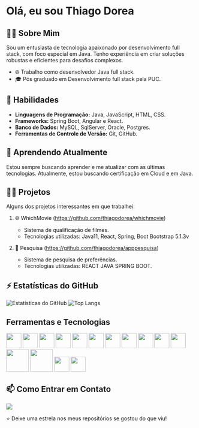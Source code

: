# Olá, eu sou Thiago Dorea


## 👨‍💻 Sobre Mim
Sou um entusiasta de tecnologia apaixonado por desenvolvimento full stack, com foco especial em Java. Tenho experiência em criar soluções robustas e eficientes para desafios complexos.

- 🌐 Trabalho como desenvolvedor Java full stack.
- 🎓 Pós graduado em Desenvolvimento full stack pela PUC.


## 🚀 Habilidades
- **Linguagens de Programação:** Java, JavaScript, HTML, CSS.
- **Frameworks:** Spring Boot, Angular e React.
- **Banco de Dados:** MySQL, SqlServer, Oracle, Postgres.
- **Ferramentas de Controle de Versão:** Git, GitHub.


## 🌱 Aprendendo Atualmente
Estou sempre buscando aprender e me atualizar com as últimas tecnologias. Atualmente, estou buscando certificação em Cloud e em Java.


## 👨‍💻 Projetos
Alguns dos projetos interessantes em que trabalhei:

1. 🌐 WhichMovie (https://github.com/thiagodorea/whichmovie)
   - Sistema de qualificação de filmes.
   - Tecnologias utilizadas: Java11, React, Spring, Boot Bootstrap 5.1.3v

2. 🚀 Pesquisa (https://github.com/thiagodorea/apppesquisa)
   - Sistema de pesquisa de preferências.
   - Tecnologias utilizadas: REACT JAVA SPRING BOOT.


## ⚡ Estatísticas do GitHub
![Estatísticas do GitHub](https://github-readme-stats.vercel.app/api?username=thiagodorea&show_icons=true&theme=dark)
![Top Langs](https://github-readme-stats.vercel.app/api/top-langs/?username=thiagodorea&layout=compact&theme=dark)


## Ferramentas e Tecnologias
<img loading="lazy" src="https://cdn.jsdelivr.net/gh/devicons/devicon/icons/git/git-original.svg" width="40" height="40"/>  <img src="https://cdn.jsdelivr.net/gh/devicons/devicon/icons/java/java-original.svg" width="40" height="40" />  <img src="https://cdn.jsdelivr.net/gh/devicons/devicon/icons/javascript/javascript-original.svg" width="40" height="40" />  <img src="https://cdn.jsdelivr.net/gh/devicons/devicon/icons/html5/html5-original-wordmark.svg" width="40" height="40" />  <img src="https://cdn.jsdelivr.net/gh/devicons/devicon/icons/css3/css3-original-wordmark.svg" width="40" height="40" />  <img src="https://cdn.jsdelivr.net/gh/devicons/devicon/icons/angularjs/angularjs-original.svg" width="40" height="40" />  <img src="https://cdn.jsdelivr.net/gh/devicons/devicon/icons/react/react-original-wordmark.svg" width="40" height="40" />  <img src="https://cdn.jsdelivr.net/gh/devicons/devicon/icons/docker/docker-original-wordmark.svg" width="40" height="40" />  <img src="https://cdn.jsdelivr.net/gh/devicons/devicon/icons/gradle/gradle-plain.svg" width="40" height="40" />  <img src="https://cdn.jsdelivr.net/gh/devicons/devicon/icons/jenkins/jenkins-original.svg" width="40" height="40"  />  <img src="https://cdn.jsdelivr.net/gh/devicons/devicon/icons/kubernetes/kubernetes-plain-wordmark.svg" width="40" height="40"  />  <img src="https://cdn.jsdelivr.net/gh/devicons/devicon/icons/amazonwebservices/amazonwebservices-original-wordmark.svg" width="60" height="60"  />  <img src="https://cdn.jsdelivr.net/gh/devicons/devicon/icons/azure/azure-original-wordmark.svg" width="60" height="60"  />  <img src="https://cdn.jsdelivr.net/gh/devicons/devicon/icons/apachekafka/apachekafka-original-wordmark.svg" width="40" height="40"  />  <img src="https://cdn.jsdelivr.net/gh/devicons/devicon/icons/spring/spring-original-wordmark.svg" width="40" height="40" />


## 📫 Como Entrar em Contato
<a href="https://www.linkedin.com/in/thiagodorea" target="_blank"><img loading="lazy" src="https://img.shields.io/badge/-LinkedIn-%230077B5?style=for-the-badge&logo=linkedin&logoColor=white" target="_blank"></a>   


⭐️ Deixe uma estrela nos meus repositórios se gostou do que viu!

